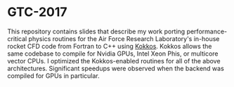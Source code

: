# GTC-2017
This repository contains slides that describe my work porting performance-critical physics routines for the Air Force Research Laboratory's in-house rocket CFD code from Fortran to C++ using [Kokkos](https://github.com/kokkos/kokkos).  Kokkos allows the same codebase to compile for Nvidia GPUs, Intel Xeon Phis, or multicore vector CPUs.  I optimized the Kokkos-enabled routines for all of the above architectures.  Significant speedups were observed when the backend was compiled for GPUs in particular.
